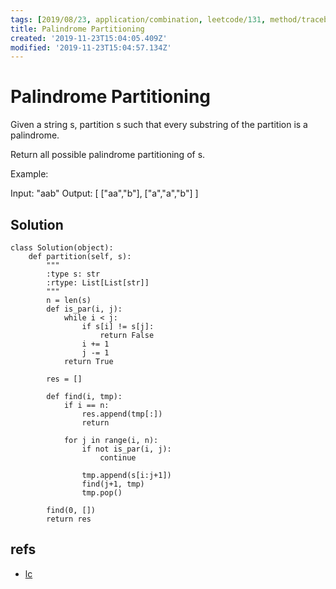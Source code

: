 ```yaml
---
tags: [2019/08/23, application/combination, leetcode/131, method/traceback]
title: Palindrome Partitioning
created: '2019-11-23T15:04:05.409Z'
modified: '2019-11-23T15:04:57.134Z'
---
```


# Palindrome Partitioning

Given a string s, partition s such that every substring of the partition is a palindrome.

Return all possible palindrome partitioning of s.

Example:

Input: "aab"
Output:
[
  ["aa","b"],
  ["a","a","b"]
]

## Solution

```
class Solution(object):
    def partition(self, s):
        """
        :type s: str
        :rtype: List[List[str]]
        """
        n = len(s)
        def is_par(i, j):
            while i < j:
                if s[i] != s[j]:
                    return False
                i += 1
                j -= 1
            return True
        
        res = []
        
        def find(i, tmp):
            if i == n:
                res.append(tmp[:])
                return
            
            for j in range(i, n):
                if not is_par(i, j):
                    continue
                
                tmp.append(s[i:j+1])
                find(j+1, tmp)
                tmp.pop()
                
        find(0, [])
        return res
```

## refs

* [lc](https://leetcode.com/problems/palindrome-partitioning/)

